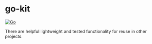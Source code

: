 # go-kit

[![Go](https://github.com/Vad1mAlekseev/go-kit/actions/workflows/go.yml/badge.svg)](https://github.com/Vad1mAlekseev/go-kit/actions/workflows/go.yml)

There are helpful lightweight and tested functionality for reuse in other projects
